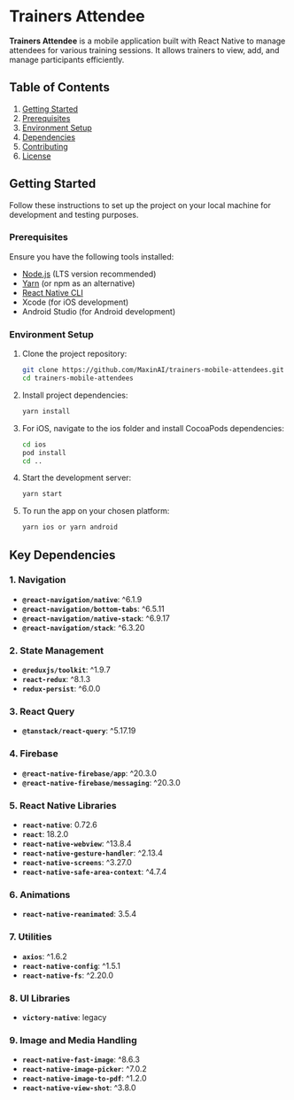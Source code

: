 # Trainers Attendee

**Trainers Attendee** is a mobile application built with React Native to manage attendees for various training sessions. It allows trainers to view, add, and manage participants efficiently.

## Table of Contents
1. [Getting Started](#getting-started)
2. [Prerequisites](#prerequisites)
3. [Environment Setup](#environment-setup)
4. [Dependencies](#key-dependencies)
5. [Contributing](#contributing)
6. [License](#license)

## Getting Started

Follow these instructions to set up the project on your local machine for development and testing purposes.

### Prerequisites

Ensure you have the following tools installed:

- [Node.js](https://nodejs.org/) (LTS version recommended)
- [Yarn](https://yarnpkg.com/) (or npm as an alternative)
- [React Native CLI](https://reactnative.dev/docs/environment-setup)
- Xcode (for iOS development)
- Android Studio (for Android development)

### Environment Setup

1. Clone the project repository:
   ```bash
   git clone https://github.com/MaxinAI/trainers-mobile-attendees.git
   cd trainers-mobile-attendees

2. Install project dependencies:
   ```bash
   yarn install

3. For iOS, navigate to the ios folder and install CocoaPods dependencies:
   ```bash
   cd ios
   pod install
   cd ..

3. Start the development server:
   ```bash
   yarn start

6. To run the app on your chosen platform:
   ```bash
   yarn ios or yarn android

## Key Dependencies

### 1. Navigation

- **`@react-navigation/native`**: ^6.1.9
- **`@react-navigation/bottom-tabs`**: ^6.5.11
- **`@react-navigation/native-stack`**: ^6.9.17
- **`@react-navigation/stack`**: ^6.3.20

### 2. State Management

- **`@reduxjs/toolkit`**: ^1.9.7
- **`react-redux`**: ^8.1.3
- **`redux-persist`**: ^6.0.0

### 3. React Query

- **`@tanstack/react-query`**: ^5.17.19

### 4. Firebase

- **`@react-native-firebase/app`**: ^20.3.0
- **`@react-native-firebase/messaging`**: ^20.3.0

### 5. React Native Libraries

- **`react-native`**: 0.72.6
- **`react`**: 18.2.0
- **`react-native-webview`**: ^13.8.4
- **`react-native-gesture-handler`**: ^2.13.4
- **`react-native-screens`**: ^3.27.0
- **`react-native-safe-area-context`**: ^4.7.4

### 6. Animations

- **`react-native-reanimated`**: 3.5.4

### 7. Utilities

- **`axios`**: ^1.6.2
- **`react-native-config`**: ^1.5.1
- **`react-native-fs`**: ^2.20.0

### 8. UI Libraries

- **`victory-native`**: legacy

### 9. Image and Media Handling

- **`react-native-fast-image`**: ^8.6.3
- **`react-native-image-picker`**: ^7.0.2
- **`react-native-image-to-pdf`**: ^1.2.0
- **`react-native-view-shot`**: ^3.8.0


